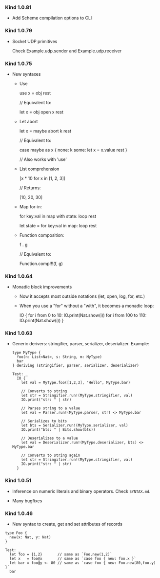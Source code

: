 ### Kind 1.0.81

- Add Scheme compilation options to CLI

### Kind 1.0.79

- Socket UDP primitives

    Check Example.udp.sender and Example.udp.receiver

### Kind 1.0.75

- New syntaxes
    
    - Use

        use x = obj
        rest

        // Equivalent to:

        let x = obj
        open x
        rest

    - Let abort
        
        let x = maybe abort k
        rest

        // Equivalent to:

        case maybe as x {
          none: k
          some: 
            let x = x.value
            rest
        }

        // Also works with 'use'

    - List comprehension

        [x * 10 for x in [1, 2, 3]]

        // Returns:

        [10, 20, 30]

    - Map for-in:

        for key:val in map with state:
          loop
        rest

        let state = for key:val in map:
          loop
        rest

    - Function composition:

        f . g

        // Equivalent to:

        Function.comp!!!(f, g)

### Kind 1.0.64

- Monadic block improvements

  - Now it accepts most outside notations (let, open, log, for, etc.)

  - When you use a "for" without a "with", it becomes a monadic loop:
    
      IO {
        for i from 0 to 10:
          IO.print(Nat.show(i))
        for i from 100 to 110:
          IO.print(Nat.show(i))
      }
      
### Kind 1.0.63

- Generic derivers: stringifier, parser, serializer, deserializer. Example:

    ```
    type MyType {
      foo(n: List<Nat>, s: String, m: MyType)
      bar
    } deriving (stringifier, parser, serializer, deserializer)

    Test: _
      IO {
        let val = MyType.foo([1,2,3], "Hello", MyType.bar)

        // Converts to string
        let str = Stringifier.run!(MyType.stringifier, val)
        IO.print("str: " | str)

        // Parses string to a value
        let val = Parser.run!(MyType.parser, str) <> MyType.bar

        // Serializes to bits
        let bts = Serializer.run!(MyType.serializer, val)
        IO.print("bts: " | Bits.show(bts))

        // Deserializes to a value
        let val = Deserializer.run!(MyType.deserializer, bts) <> MyType.bar

        // Converts to string again
        let str = Stringifier.run!(MyType.stringifier, val)
        IO.print("str: " | str)
      }
    ```
    
      
### Kind 1.0.51

- Inference on numeric literals and binary operators. Check `SYNTAX.md`.

- Many bugfixes
     
      
### Kind 1.0.46

- New syntax to create, get and set attributes of records

```
type Foo {
  new(x: Nat, y: Nat)
}

Test: _
  let foo = {1,2}       // same as `Foo.new(1,2)`
  let x   = foo@x       // same as `case foo { new: foo.x }`
  let bar = foo@y <- 80 // same as `case foo { new: Foo.new(80,foo.y) }`
  bar
```
